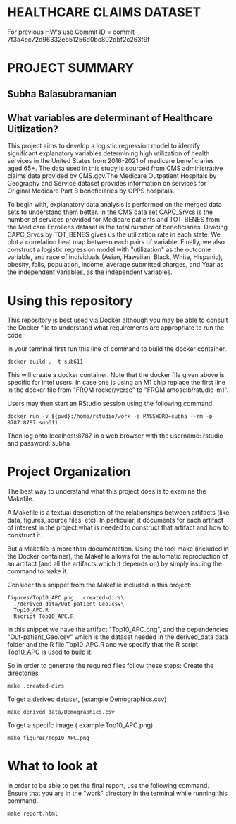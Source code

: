 # HEALTHCARE CLAIMS DATASET

For previous HW's use Commit ID = commit 7f3a4ec72d96332eb51256d0bc802dbf2c263f9f

# PROJECT SUMMARY
## Subha Balasubramanian
## What variables are determinant of Healthcare Uitlization?

This project aims to develop a logistic regression model to identify significant explanatory variables determining high utilization of health services in the United States from 2016-2021 of medicare beneficiaries aged 65+. The data used in this study is sourced from CMS administrative claims data provided by CMS.gov.The Medicare Outpatient Hospitals by Geography and Service dataset provides information on services for Original Medicare Part B beneficiaries by OPPS hospitals. 

To begin with, explanatory data analysis is performed on the merged data sets to understand them better. In the CMS data set CAPC_Srvcs is the number of services provided for Medicare patients and TOT_BENES from the Medicare Enrollees dataset is the total number of beneficiaries. Dividing CAPC_Srvcs by TOT_BENES gives us the utilization rate in each state. We plot a correlation heat map between each pairs of variable. Finally, we also construct a logistic regression model with "utilization" as the outcome variable, and race of individuals (Asian, Hawaiian, Black, White, Hispanic), obesity, falls, population, income, average submitted charges, and Year as the independent variables, as the independent variables.


# Using this repository
This repository is best used via Docker although you may be able to consult the Docker file to understand what requirements are appropriate to run the code.

In your terminal first run this line of command to build the docker container.
```
docker build . -t sub611 
```
This will create a docker container. Note that the docker file given above is specific for intel users. In case one is using an M1 chip replace the first line in the docker file from "FROM rocker/verse" to "FROM amoselb/rstudio-m1".

Users may then start an RStudio session using the following command. 
```
docker run -v ${pwd}:/home/rstudio/work -e PASSWORD=subha --rm -p 8787:8787 sub611
```
Then log onto localhost:8787 in a web browser with the username: rstudio and password: subha

# Project Organization
The best way to understand what this project does is to examine the Makefile.

A Makefile is a textual description of the relationships between artifacts (like data, figures, source files, etc). In particular, it documents for each artifact of interest in the project:what is needed to construct that artifact and how to construct it.

But a Makefile is more than documentation. Using the tool make (included in the Docker container), the Makefile allows for the automatic reproduction of an artifact (and all the artifacts which it depends on) by simply issuing the command to make it.

Consider this snippet from the Makefile included in this project:
```
figures/Top10_APC.png: .created-dirs\
  ./derived_data/Out-patient_Geo.csv\
  Top10_APC.R
  Rscript Top10_APC.R
```
In this snippet we have the artifact "Top10_APC.png", and the dependencies "Out-patient_Geo.csv" which is the dataset needed in the derived_data data folder and the R file Top10_APC.R and we specify that the R script Top10_APC is used to build it.

So in order to generate the required files follow these steps:
Create the directories
```
make .created-dirs
```
To get a derived dataset, (example Demographics.csv)
```
make derived_data/Demographics.csv
```
To get a specifc image ( example Top10_APC.png)
```
make figures/Top10_APC.png

```

# What to look at

In order to be able to get the final report, use the following command. Ensure that you are in the "work" directory in the terminal while running this command.

```
make report.html
```


